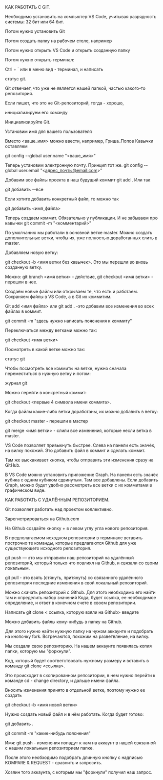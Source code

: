 КАК РАБОТАТЬ С GIT.
 
Необходимо установить на компьютер VS Code, учитывая разрядность системы: 32 бит или 64 бит.

Потом нужно установить Git

Потом создать папку на рабочем столе, например

Потом нужно открыть VS Code и открыть созданную папку

Потом нужно открыть терминал:

Ctrl + ` или в меню вид - терминал, и написать

статус git.

Git отвечает, что уже не является нашей папкой, частью какого-то репозитория.

Если пишет, что это не Git-репозиторий, тогда - хорошо,

инициализируем его команду

Инициализируйте Git.

Установим имя для вашего пользователя

Вместо <ваше_имя> можно ввести, например, Гриша_Попов Кавычки оставляем

git config --global user.name "<ваше_имя>"

Теперь установим электронную почту. Принцип тот же. git config --global user.email "<адрес_почты@email.com>"

Добавим все файлы проекта в наш будущий коммит git add . Или так

git добавить --все

Если хотите добавить конкретный файл, то можно так

git добавить <имя_файла>

Теперь создаем коммит. Обязательно у публикации. И не забываем про кавычки git commit -m "<комментарий>"

По умолчанию мы работали в основной ветке master. Можно создать дополнительные ветки, чтобы их, уже полностью доработанных слить в master.

Добавляем новую ветку:

git checkout -b <имя ветки без кавычек>. Это мы перешли во вновь созданную ветку.

Можно: git branch <имя ветки> - действие, git checkout <имя ветки> - перешли в нее.

Создаём новые файлы или открываем те, что есть и работаем. Сохраняем файлы в VS Code, а в Git их коммитим.

Git add <имя файла> или git add . -это добавим все изменения во всех файлах в коммит.

git commit -m "здесь нужно написать пояснения к коммиту"

Переключаться между ветками можно так:

git checkout <имя ветки>

Посмотреть в какой ветке можно так:

статус git

Чтобы посмотреть все коммиты на ветке, нужно сначала переместиться в нужную ветку и потом:

журнал git

Можно перейти в конкретный коммит:

git checkout <первые 4 символа имени коммита>.

Когда файлы какие-либо ветки доработаны, их можно добавить в ветку:

git checkout master - перешли в мастер

git merge <имя ветки> - слили все изменения, которые несли ветка в master.

VS Code позволяет привыкнуть быстрее. Слева на панели есть значёк, на вилку похожий. Это добавить файл в коммит и сделать коммит.

Там же выскакивает кнопка, чтобы отправить эти изменения сразу на GitHub.

В VS Code можно установить приложение Graph. На панели есть значёк кубика с одним кубиком сдвинутым. Там все добавлены. Если добавить Graph, можно будет удобно рассмотреть все ветки с их коммитами в графическом виде.


КАК РАБОТАТЬ С УДАЛЁННЫМ РЕПОЗИТОРИЕМ.


Git позволяет работать над проектом коллективно.

Зарегистрироваться на Github.com

На Github cоздайте кнопку + в левом углу угла нового репозитория.

В предполагаемом исходном репозитории в терминале вставить построчно те команды, которые предлагаются Github для уже существующего исходного репозитория.

git push — это мы отправили наш репозиторий на удалённый репозиторий, который только что повлиял на Github, и связали со своим локальным.

git pull - это взять (стянуть, притянуть) со связанного удалённого репозитория последние изменения в свой локальный репозиторий.

Можно скачать репозиторий с Github. Для этого необходимо его найти там и определить набор значений Кода, будет ссылка, ее необходимое определение, и ответ в конечном счете в своем репозитории.

Написать git clone < ссылка, которую взяли на Github> введите

Можно добавить файлы кому-нибудь в папку на Github.

Для этого нужно найти нужную папку на чужом аккаунте и подобрать на кнопочку fork. Встречаются, похожим на разветвление, на вилку.

Мы создали свою репозиторию. На нашем аккаунте появилась копия папки, которую мы "форкнули".

Код, который будет соответствовать нужному размеру и вставить в команду git clone <ссылка>.

Это происходит в скопированном репозитории, в нем нужно перейти к команде cd - change directory, и дальше имени файла.

Вносить изменения принято в отдельной ветке, поэтому нужно ее создать

git checkout -b <имя новой ветки>

Нужно создать новый файл и в нём работать. Когда будет готово:

git добавить .

git commit -m "какие-нибудь пояснения"

Имя: git push - изменения попадут к нам на аккаунт в нашей связанной с нашим локальным репозиторием папке.

После этого необходимо подобрать длинную кнопку с надписью KOMPARE & REQUEST - сравнить и запросить.

Хозяин того аккаунта, с которым мы "форкнули" получил наш запрос.


